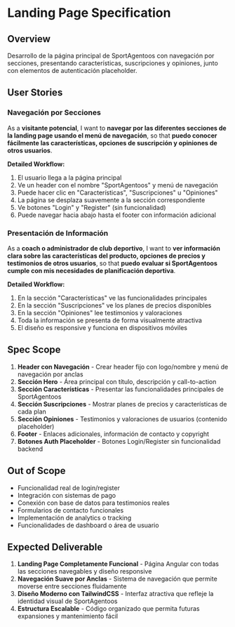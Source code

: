 # Landing Page Specification

## Overview

Desarrollo de la página principal de SportAgentoos con navegación por secciones, presentando características, suscripciones y opiniones, junto con elementos de autenticación placeholder.

## User Stories

### Navegación por Secciones

As a **visitante potencial**, I want to **navegar por las diferentes secciones de la landing page usando el menú de navegación**, so that **puedo conocer fácilmente las características, opciones de suscripción y opiniones de otros usuarios**.

**Detailed Workflow:**
1. El usuario llega a la página principal
2. Ve un header con el nombre "SportAgentoos" y menú de navegación
3. Puede hacer clic en "Características", "Suscripciones" u "Opiniones" 
4. La página se desplaza suavemente a la sección correspondiente
5. Ve botones "Login" y "Register" (sin funcionalidad)
6. Puede navegar hacia abajo hasta el footer con información adicional

### Presentación de Información

As a **coach o administrador de club deportivo**, I want to **ver información clara sobre las características del producto, opciones de precios y testimonios de otros usuarios**, so that **puedo evaluar si SportAgentoos cumple con mis necesidades de planificación deportiva**.

**Detailed Workflow:**
1. En la sección "Características" ve las funcionalidades principales
2. En la sección "Suscripciones" ve los planes de precios disponibles
3. En la sección "Opiniones" lee testimonios y valoraciones
4. Toda la información se presenta de forma visualmente atractiva
5. El diseño es responsive y funciona en dispositivos móviles

## Spec Scope

1. **Header con Navegación** - Crear header fijo con logo/nombre y menú de navegación por anclas
2. **Sección Hero** - Área principal con título, descripción y call-to-action
3. **Sección Características** - Presentar las funcionalidades principales de SportAgentoos
4. **Sección Suscripciones** - Mostrar planes de precios y características de cada plan
5. **Sección Opiniones** - Testimonios y valoraciones de usuarios (contenido placeholder)
6. **Footer** - Enlaces adicionales, información de contacto y copyright
7. **Botones Auth Placeholder** - Botones Login/Register sin funcionalidad backend

## Out of Scope

- Funcionalidad real de login/register
- Integración con sistemas de pago
- Conexión con base de datos para testimonios reales
- Formularios de contacto funcionales
- Implementación de analytics o tracking
- Funcionalidades de dashboard o área de usuario

## Expected Deliverable

1. **Landing Page Completamente Funcional** - Página Angular con todas las secciones navegables y diseño responsive
2. **Navegación Suave por Anclas** - Sistema de navegación que permite moverse entre secciones fluidamente
3. **Diseño Moderno con TailwindCSS** - Interfaz atractiva que refleje la identidad visual de SportAgentoos
4. **Estructura Escalable** - Código organizado que permita futuras expansiones y mantenimiento fácil
